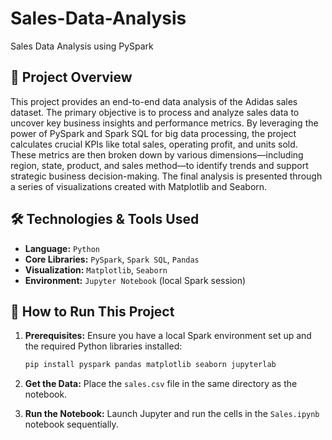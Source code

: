 # Sales-Data-Analysis
Sales Data Analysis using PySpark

## 🚀 Project Overview

This project provides an end-to-end data analysis of the Adidas sales dataset. The primary objective is to process and analyze sales data to uncover key business insights and performance metrics. By leveraging the power of PySpark and Spark SQL for big data processing, the project calculates crucial KPIs like total sales, operating profit, and units sold. These metrics are then broken down by various dimensions—including region, state, product, and sales method—to identify trends and support strategic business decision-making. The final analysis is presented through a series of visualizations created with Matplotlib and Seaborn.

## 🛠️ Technologies & Tools Used
* **Language:** `Python`
* **Core Libraries:** `PySpark`, `Spark SQL`, `Pandas`
* **Visualization:** `Matplotlib`, `Seaborn`
* **Environment:** `Jupyter Notebook` (local Spark session)

## 🔧 How to Run This Project

1.  **Prerequisites:** Ensure you have a local Spark environment set up and the required Python libraries installed:
    ```bash
    pip install pyspark pandas matplotlib seaborn jupyterlab
    ```

2.  **Get the Data:** Place the `sales.csv` file in the same directory as the notebook.

3.  **Run the Notebook:** Launch Jupyter and run the cells in the `Sales.ipynb` notebook sequentially.


